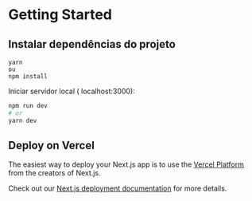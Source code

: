 # Getting Started

## Instalar dependências do projeto
```
yarn
ou 
npm install
```
Iniciar servidor local ( localhost:3000):

```bash
npm run dev
# or
yarn dev
```
## Deploy on Vercel

The easiest way to deploy your Next.js app is to use the [Vercel Platform](https://vercel.com/new?utm_medium=default-template&filter=next.js&utm_source=create-next-app&utm_campaign=create-next-app-readme) from the creators of Next.js.

Check out our [Next.js deployment documentation](https://nextjs.org/docs/deployment) for more details.
